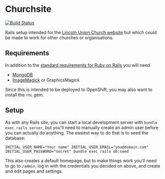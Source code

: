 # Churchsite

[![Build Status](https://travis-ci.org/binary-koan/churchsite.svg?branch=master)](https://travis-ci.org/binary-koan/churchsite)

Rails setup intended for the [Lincoln Union Church website](http://lincolnchurch.org.nz) but which
could be made to work for other churches or organisations.

## Requirements

In addition to the [standard requirements for Ruby on Rails](http://guides.rubyonrails.org/getting_started.html#installing-rails)
you will need

- [MongoDB](https://www.mongodb.org/)
- [ImageMagick](http://www.imagemagick.org/script/index.php) or GraphicsMagick

Since this is intended to be deployed to OpenShift, you may also want to install the `rhc` gem.

## Setup

As with any Rails site, you can start a local development server with `bundle exec rails server`,
but you'll need to manually create an admin user before you can actually do anything. The easiest
way to do that is to seed the database:

```
INITIAL_USER_NAME="Your name" INITIAL_USER_EMAIL="you@domain.com" INITIAL_USER_PASSWORD="secret" bundle exec rails db:seed
```

This also creates a default homepage, but to make things work you'll need to go to `/admin`, log in
with the credentials you decided on above, and create and edit pages and settings.
